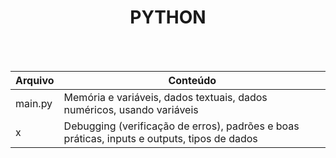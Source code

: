 <div align="center">
<h1>PYTHON</h1><br><br> </div>

Arquivo | Conteúdo
--------|-----------
main.py | Memória e variáveis, dados textuais, dados numéricos, usando variáveis  <br>
x | Debugging (verificação de erros), padrões e boas práticas, inputs e outputs, tipos de dados <br>

